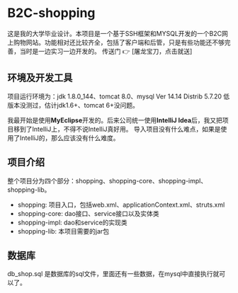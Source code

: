 # B2C-shopping

这是我的大学毕业设计。本项目是一个基于SSH框架和MYSQL开发的一个B2C网上购物网站。功能相对还比较齐全，包括了客户端和后管，只是有些功能还不够完善，当时是一边实习一边开发的。
传送门 👉 [屠龙宝刀，点击就送]

##  环境及开发工具
项目运行环境为：jdk 1.8.0_144、tomcat 8.0、mysql Ver 14.14 Distrib 5.7.20
低版本没测过，估计jdk1.6+、tomcat 6+没问题。

我最开始是使用**MyEclipse**开发的。后来公司统一使用**IntelliJ Idea**后，我又把项目移到了IntelliJ上，不得不说IntelliJ真好用。
导入项目没有什么难点，如果是使用了IntelliJ的，那么应该没有什么难度。

##  项目介绍
整个项目分为四个部分：shopping、shopping-core、shopping-impl、shopping-lib。
*  shopping: 项目入口，包括web.xml、applicationContext.xml、struts.xml
*  shopping-core: dao接口、service接口以及实体类
*  shopping-impl: dao和service的实现类
*  shopping-lib: 本项目需要的jar包

## 数据库

db_shop.sql 是数据库的sql文件，里面还有一些数据，在mysql中直接执行就可以了。
